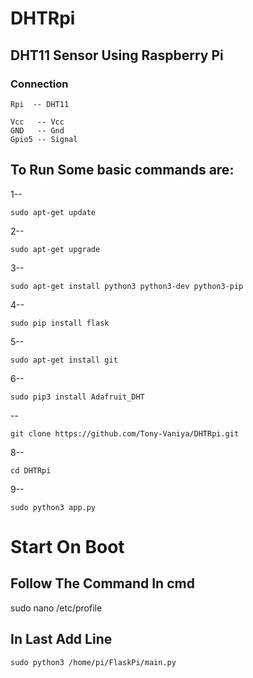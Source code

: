 # DHTRpi
## DHT11 Sensor Using Raspberry Pi

### Connection
  ```
  Rpi  -- DHT11
  
  Vcc   -- Vcc
  GND   -- Gnd
  Gpio5 -- Signal
```


## To Run Some basic commands are:

1--
```
sudo apt-get update
```
2--
```
sudo apt-get upgrade
```
3--
```
sudo apt-get install python3 python3-dev python3-pip
```
4--
```
sudo pip install flask
```
5--
```
sudo apt-get install git
```
6--
```
sudo pip3 install Adafruit_DHT
```
--
```
git clone https://github.com/Tony-Vaniya/DHTRpi.git
```
8--
```
cd DHTRpi
```
9--
```
sudo python3 app.py
```

# Start On Boot 
## Follow The Command In cmd

sudo nano /etc/profile

## In Last Add Line

```
sudo python3 /home/pi/FlaskPi/main.py
```
